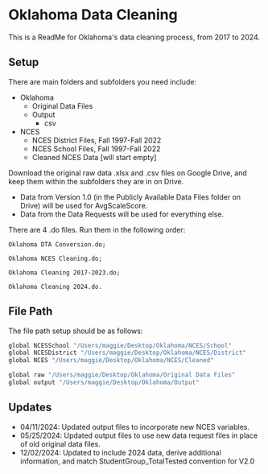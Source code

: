 
# Oklahoma Data Cleaning
This is a ReadMe for Oklahoma's data cleaning process, from 2017 to 2024.

## Setup

There are main folders and subfolders you need include: 
- Oklahoma 
    - Original Data Files
    - Output
        - csv
- NCES
    - NCES District Files, Fall 1997-Fall 2022
    - NCES School Files, Fall 1997-Fall 2022
    - Cleaned NCES Data [will start empty]

Download the original raw data .xlsx and .csv files on Google Drive, and keep them within the subfolders they are in on Drive.

- Data from Version 1.0 (in the Publicly Available Data Files folder on Drive) will be used for AvgScaleScore.
- Data from the Data Requests will be used for everything else.

There are 4 .do files. Run them in the following order:

    Oklahoma DTA Conversion.do; 

    Oklahoma NCES Cleaning.do; 

    Oklahoma Cleaning 2017-2023.do;

    Oklahoma Cleaning 2024.do.
    
## File Path

The file path setup should be as follows: 

```bash
global NCESSchool "/Users/maggie/Desktop/Oklahoma/NCES/School"
global NCESDistrict "/Users/maggie/Desktop/Oklahoma/NCES/District"
global NCES "/Users/maggie/Desktop/Oklahoma/NCES/Cleaned"

global raw "/Users/maggie/Desktop/Oklahoma/Original Data Files"
global output "/Users/maggie/Desktop/Oklahoma/Output"
```

## Updates

- 04/11/2024: Updated output files to incorporate new NCES variables.
- 05/25/2024: Updated output files to use new data request files in place of old original data files.
- 12/02/2024: Updated to include 2024 data, derive additional information, and match StudentGroup_TotalTested
  convention for V2.0
